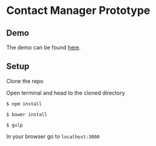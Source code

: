 # Contact Manager Prototype

## Demo

The demo can be found [here](http://www.austincondiff.com/contacts).

## Setup

Clone the repo

Open terminal and head to the cloned directory

```$ npm install```

```$ bower install```

```$ gulp```

In your browser go to `localhost:3000`

